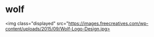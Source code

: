 # wolf

<img class="displayed" src="https://images.freecreatives.com/wp-content/uploads/2015/09/Wolf-Logo-Design.jpg>
